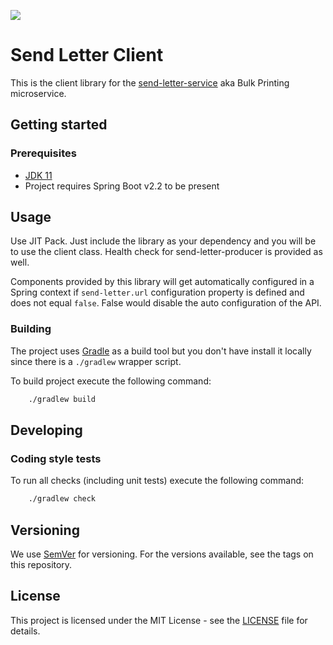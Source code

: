 [![](https://jitpack.io/v/hmcts/send-letter-client.svg)](https://jitpack.io/#hmcts/send-letter-client)
# Send Letter Client

This is the client library for the [send-letter-service](https://github.com/hmcts/send-letter-service) aka Bulk Printing microservice.

## Getting started

### Prerequisites

- [JDK 11](https://www.oracle.com/java)
- Project requires Spring Boot v2.2 to be present

## Usage
Use JIT Pack.
Just include the library as your dependency and you will be to use the client class. Health check for send-letter-producer is provided as well.

Components provided by this library will get automatically configured in a Spring context if `send-letter.url` configuration property is defined and does not equal `false`.
False would disable the auto configuration of the API.

### Building

The project uses [Gradle](https://gradle.org) as a build tool but you don't have install it locally since there is a
`./gradlew` wrapper script.

To build project execute the following command:

```bash
    ./gradlew build
```

## Developing

### Coding style tests

To run all checks (including unit tests) execute the following command:

```bash
    ./gradlew check
```

## Versioning

We use [SemVer](http://semver.org/) for versioning.
For the versions available, see the tags on this repository.

## License

This project is licensed under the MIT License - see the [LICENSE](LICENSE.md) file for details.
